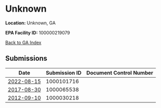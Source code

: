 # Unknown

**Location:** Unknown, GA

**EPA Facility ID:** 100000219079

[Back to GA Index](../../index.md)

## Submissions

| Date | Submission ID | Document Control Number |
|------|--------------|-------------------------|
| [2022-08-15](submissions/1000101716.md) | 1000101716 |  |
| [2017-08-30](submissions/1000065538.md) | 1000065538 |  |
| [2012-09-10](submissions/1000030218.md) | 1000030218 |  |
